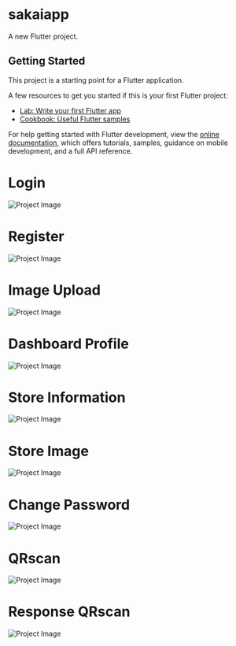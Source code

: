 # sakaiapp

A new Flutter project.

## Getting Started

This project is a starting point for a Flutter application.

A few resources to get you started if this is your first Flutter project:

- [Lab: Write your first Flutter app](https://docs.flutter.dev/get-started/codelab)
- [Cookbook: Useful Flutter samples](https://docs.flutter.dev/cookbook)

For help getting started with Flutter development, view the
[online documentation](https://docs.flutter.dev/), which offers tutorials,
samples, guidance on mobile development, and a full API reference.

# Login
![Project Image](dist/photo_2024-12-20_23-10-58.jpg)

# Register
![Project Image](dist/photo_2024-12-20_23-11-01.jpg)

# Image Upload
![Project Image](dist/photo_2024-12-20_23-23-52.jpg)

# Dashboard Profile
![Project Image](dist/photo_2024-12-20_23-11-15.jpg)

# Store Information
![Project Image](dist/photo_2024-12-20_23-11-18.jpg)

# Store Image
![Project Image](dist/photo_2024-12-20_23-11-20.jpg)

# Change Password
![Project Image](dist/photo_2024-12-20_23-11-24.jpg)

# QRscan
![Project Image](dist/photo_2024-12-20_23-11-27.jpg)

# Response QRscan
![Project Image](dist/photo_2024-12-20_23-11-30.jpg)
